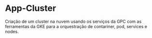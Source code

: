 # App-Cluster
Criação de um cluster na nuvem usando os serviços da GPC com as ferramentas da GKE para a orquestração de contariner, pod, services e nodes.
